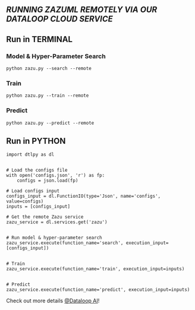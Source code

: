 ## *RUNNING ZAZUML REMOTELY VIA OUR DATALOOP CLOUD SERVICE*

## Run in TERMINAL

### **Model & Hyper-Parameter Search**
```
python zazu.py --search --remote
```
### **Train**
```
python zazu.py --train --remote
```
### **Predict**
```
python zazu.py --predict --remote
```

## Run in PYTHON
```
import dtlpy as dl


# Load the configs file
with open('configs.json', 'r') as fp:
    configs = json.load(fp)

# Load configs input
configs_input = dl.FunctionIO(type='Json', name='configs', value=configs)
inputs = [configs_input]

# Get the remote Zazu service
zazu_service = dl.services.get('zazu')


# Run model & hyper-parameter search
zazu_service.execute(function_name='search', execution_input=[configs_input])


# Train
zazu_service.execute(function_name='train', execution_input=inputs)


# Predict
zazu_service.execute(function_name='predict', execution_input=inputs)
```

Check out more details [@Dataloop AI](https://dataloop.ai/)!